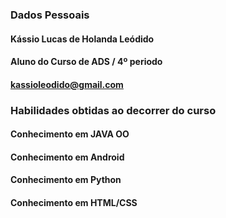 
### Dados Pessoais
#### Kássio Lucas de Holanda Leódido
#### Aluno do Curso de ADS / 4º periodo
#### kassioleodido@gmail.com

### Habilidades obtidas ao decorrer do curso
#### Conhecimento em JAVA OO
#### Conhecimento em Android
#### Conhecimento em Python
#### Conhecimento em HTML/CSS


